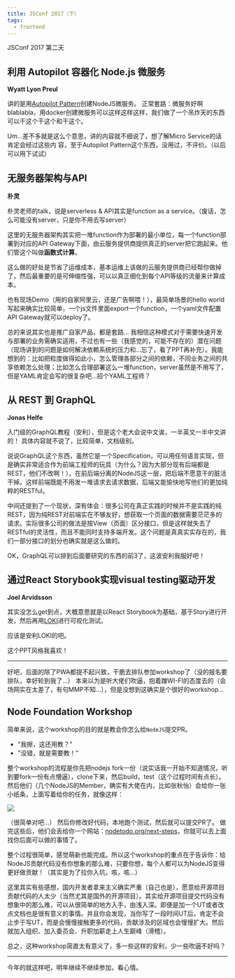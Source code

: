 ```yaml
---
title: JSConf 2017（下）
tags:
  - frontend
---
```




JSConf 2017 第二天

<!-- more -->


## 利用 Autopilot 容器化 Node.js 微服务

**Wyatt Lyon Preul**

讲的是用[Autopilot Pattern](http://github.com/autopilotpattern)创建NodeJS微服务。
正常套路：微服务好啊blablabla，用docker创建微服务可以这样这样这样，我们做了一个吊炸天的东西可以干这个干这个和干这个。

Um...差不多就是这么个意思，讲的内容就不细说了，想了解Micro Service的话肯定会经过这些内 容，至于Autopilot Pattern这个东西，没用过，不评价。（以后可以用下试试）


## 无服务器架构与API

**朴灵**

朴灵老师的talk，说是serverless & API其实是function as a service。（废话，怎么可能没有server，只是你不用去写server）

这里的无服务器架构其实把一堆function作为部署的最小单位，每一个function部署到对应的API Gateway下面，由云服务提供商提供真正的server把它跑起来。他们管这个叫做**函数式计算**。

这么做的好处是节省了运维成本，基本运维上该做的云服务提供商已经帮你做掉了，然后最重要的是可伸缩性强，可以以真正细化到每个API等级的流量来计算成本。

也有现场Demo（用的自家阿里云，还是广告啊喂！），最简单场景的hello world写起来确实比较简单，一个js文件里面export一个function，一个yaml文件配置API Gateway就可以deploy了。

总的来说其实也是推广自家产品，都是套路...
我相信这种模式对于需要快速开发与部署的业务需确实适用，不过也有一些（我感觉的，可能不存在的）潜在问题（现场讲到的问题是如何解决依赖系统的压力和...忘了，看了PPT再补充）。我能想到的：比如把粒度做得如此小，怎么管理各部分之间的依赖，不同业务之间的共享依赖怎么处理；比如怎么合理部署这么一堆function，server虽然是不用写了，但是YAML肯定会写的很复杂吧...招个YAML工程师？


## 从 REST 到 GraphQL

**Jonas Helfe**

入门级的GraphQL教程（安利），但是这个老大会说中文诶，一半英文一半中文讲的！
具体内容就不说了，比较简单，文档级别。

说说GraphQL这个东西，虽然它是一个Specification，可以用任何语言实现，但是确实非常适合作为前端工程师的玩具（为什么？因为大部分现有后端都是REST，他们不改啊！）。在前后端分离的NodeJS这一层，把后端不愿意干的脏活干掉。这样前端既能不用发一堆请求去请求数据，后端又能愉快地写他们的更加纯粹的RESTful。

中间还提到了一个现状，深有体会：很多公司在真正实践的时候并不是实践的纯REST，因为纯REST对前端实在不够友好，想获取一个页面的数据需要茫茫多的请求。实际很多公司的做法是按View（页面）区分接口，但是这样就失去了RESTful的灵活性，而且不能同时支持多端开发。这个问题是真真实实存在的，我们一部分接口的划分也确实就是这么做的。

OK，GraphQL可以排到后面要研究的东西的前3了，这波安利我服好吧！


## 通过React Storybook实现visual testing驱动开发

**Joel Arvidsson**

其实没怎么get到点，大概意思就是以React Storybook为基础，基于Story进行开发，然后再用[LOKI](https://github.com/oblador/loki)进行可视化测试。

应该是安利LOKI的吧。

这个PPT风格我喜欢！

---

好吧，后面的除了PWA都提不起兴致，干脆去排队参加workshop了（没的报名要排队，幸好轮到我了...）
本来以为是听大佬们吹逼，抱着蹭WI-FI的态度去的（会场网实在太差了，有句MMP不知...），但是没想到这确实是个很好的workshop...

## Node Foundation Workshop

简单来说，这个workshop的目的就是教会你怎么给`NodeJS`提交PR。

-  "我擦，这还用教？" 
-  "没错，就是需要教！"

整个workshop的流程是你先把nodejs fork一份（说实话我一开始不知道情况，听到要fork一份有点懵逼），clone下来，然后build，test（这个过程时间有点长）。然后他们（几个NodeJS的Member，确实有大佬在内，比如张秋怡）会给你一张小纸条，上面写着给你的任务，就像这样：

![](/images/node_task.jpg)

（很简单对吧...）
然后你修改好代码，本地跑个测试，然后就可以提交PR了。
做完这些后，他们会丢给你一个网站：[nodetodo.org/next-steps](http://nodetodo.org/next-steps/)，你就可以去上面找你后面可以做的事情了。

整个过程很简单，感觉萌新也能完成。所以这个workshop的重点在于告诉你：给NodeJS贡献代码没有你想象的那么难，只要你想，每个人都可以为NodeJS变得更好做贡献！（其实是为了拉你入坑，咳，咳...）

这里其实有些感想，国内开发者拿来主义确实严重（自己也是），愿意给开源项目贡献代码的人太少（当然尤其是国外的开源项目）。其实给开源项目提交代码没有想象中的那么难，可以从很简单的地方入手，由浅入深。即便是加一个UT或者改点文档也是很有意义的事情。并且你会发现，当你写了一段时间UT后，肯定不会止步于写UT，而是会慢慢接触更多的代码，贡献涉及的区域也会慢慢扩大。然后就加入组织、加入委员会、升职加薪走上人生巅峰（滑稽）。

总之，这种workshop简直太有意义了，多一些这样的安利，少一些吹逼不好吗？

---

今年的就这样吧，明年继续不继续参加，看心情。
